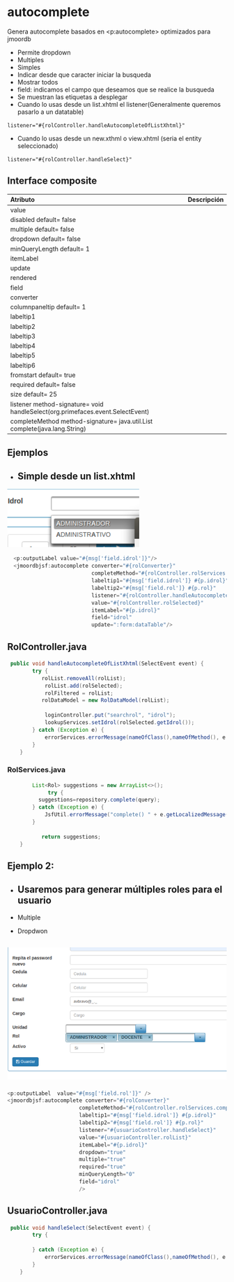 # autocomplete

Genera autocomplete basados en &lt;p:autocomplete&gt; optimizados para jmoordb

* Permite dropdown
* Multiples 
* Simples
* Indicar desde que caracter iniciar la busqueda
* Mostrar todos
* field: indicamos el campo que deseamos que se realice la busqueda
* Se muestran las etiquetas a desplegar
* Cuando lo usas desde un list.xhtml  el listener\(Generalmente queremos pasarlo a un  datatable\)

```
listener="#{rolController.handleAutocompleteOfListXhtml}"
```

* Cuando lo usas desde un new.xthml o view.xhtml \(seria el entity seleccionado\)

```
listener="#{rolController.handleSelect}"
```

## Interface composite

| Atributo | Descripción |
| :--- | :--- |
| value  |  |
| disabled default= false |  |
| multiple default= false |  |
| dropdown  default= false |  |
| minQueryLength   default= 1  |  |
| itemLabel |  |
| update |  |
| rendered |  |
| field |  |
| converter |  |
| columnpaneltip  default= 1 |  |
| labeltip1 |  |
| labeltip2 |  |
| labeltip3 |  |
| labeltip4 |  |
| labeltip5 |  |
| labeltip6 |  |
| fromstart default= true |  |
| required  default= false |  |
| size   default= 25 |  |
| listener      method-signature= void handleSelect\(org.primefaces.event.SelectEvent\)  |  |
| completeMethod method-signature= java.util.List complete\(java.lang.String\)  |  |

## Ejemplos

* ## Simple desde un list.xhtml

![](/assets/rol.png)

```java
  <p:outputLabel value="#{msg['field.idrol']}"/>
  <jmoordbjsf:autocomplete converter="#{rolConverter}"
                           completeMethod="#{rolController.rolServices.complete}"
                           labeltip1="#{msg['field.idrol']} #{p.idrol}"
                           labeltip2="#{msg['field.rol']} #{p.rol}" 
                           listener="#{rolController.handleAutocompleteOfListXhtml}"
                           value="#{rolController.rolSelected}"
                           itemLabel="#{p.idrol}"
                           field="idrol"
                           update=":form:dataTable"/>
```

## RolController.java

```java
 public void handleAutocompleteOfListXhtml(SelectEvent event) {
        try {
           rolList.removeAll(rolList);
            rolList.add(rolSelected);
            rolFiltered = rolList;
           rolDataModel = new RolDataModel(rolList);

            loginController.put("searchrol", "idrol");
            lookupServices.setIdrol(rolSelected.getIdrol());
        } catch (Exception e) {
            errorServices.errorMessage(nameOfClass(),nameOfMethod(), e.getLocalizedMessage());
        }
    }
```

### RolServices.java

```java
        List<Rol> suggestions = new ArrayList<>();
             try {
          suggestions=repository.complete(query);
        } catch (Exception e) {
            JsfUtil.errorMessage("complete() " + e.getLocalizedMessage());
        }

           return suggestions;
    }
```

## Ejemplo 2:

* ## Usaremos para generar múltiples roles para el usuario
* Multiple

* Dropdwon

## ![](/assets/suu.png)

```java
<p:outputLabel  value="#{msg['field.rol']}" />
<jmoordbjsf:autocomplete converter="#{rolConverter}"
                       completeMethod="#{rolController.rolServices.complete}"
                       labeltip1="#{msg['field.idrol']} #{p.idrol}"
                       labeltip2="#{msg['field.rol']} #{p.rol}"   
                       listener="#{usuarioController.handleSelect}"
                       value="#{usuarioController.rolList}"
                       itemLabel="#{p.idrol}"
                       dropdown="true"
                       multiple="true"
                       required="true"
                       minQueryLength="0"
                       field="idrol"
                       />
```

## UsuarioController.java

```java
 public void handleSelect(SelectEvent event) {
        try {

        } catch (Exception e) {
            errorServices.errorMessage(nameOfClass(),nameOfMethod(), e.getLocalizedMessage());
        }
    }
```



